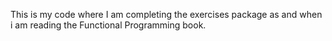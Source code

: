 This is my code where I am completing the exercises package as and when i am reading 
the Functional Programming book.
